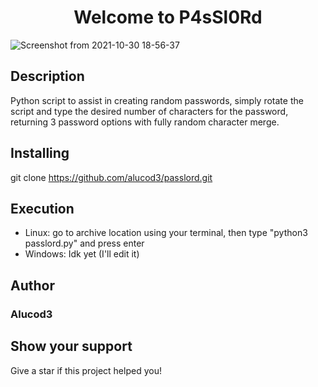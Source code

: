 <h1 align="center"> Welcome to P4sSl0Rd </h1>

![Screenshot from 2021-10-30 18-56-37](https://user-images.githubusercontent.com/49622223/139559526-a14c2a6b-e74f-4cc6-8779-0a15c85ff3b9.png)

## Description
Python script to assist in creating random passwords, simply rotate the script and type the desired number of characters for the password, returning 3 password options with fully random character merge.

## Installing
git clone https://github.com/alucod3/passlord.git

## Execution
- Linux: go to archive location using your terminal, then type "python3 passlord.py" and press enter
- Windows: Idk yet (I'll edit it)

## Author
### Alucod3

## Show your support
Give a star if this project helped you!

